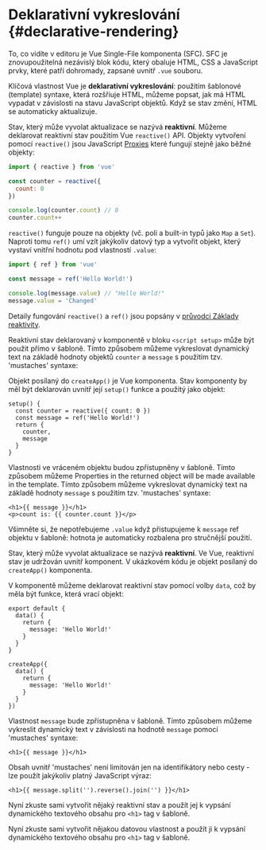 # Deklarativní vykreslování {#declarative-rendering}

<div class="sfc">

To, co vidíte v editoru je Vue Single-File komponenta (SFC). SFC je znovupoužitelná nezávislý blok kódu, který obaluje HTML, CSS a JavaScript prvky, které patří dohromady, zapsané uvnitř `.vue` souboru.

</div>

Klíčová vlastnost Vue je **deklarativní vykreslování**: použitím šablonové (template) syntaxe, která rozšřiuje HTML, můžeme popsat, jak má HTML vypadat v závislosti na stavu JavaScript objektů. Když se stav změní, HTML se automaticky aktualizuje.

<div class="composition-api">

Stav, který může vyvolat aktualizace se nazývá **reaktivní**. Můžeme deklarovat reaktivní stav použitím Vue `reactive()` API. Objekty vytvoření pomocí `reactive()` jsou JavaScript [Proxies](https://developer.mozilla.org/en-US/docs/Web/JavaScript/Reference/Global_Objects/Proxy) které fungují stejně jako běžné objekty:

```js
import { reactive } from 'vue'

const counter = reactive({
  count: 0
})

console.log(counter.count) // 0
counter.count++
```

`reactive()` funguje pouze na objekty (vč. polí a built-in typů jako `Map` a `Set`). Naproti tomu `ref()` umí vzít jakýkoliv datový typ a vytvořit objekt, který vystaví vnitřní hodnotu pod vlastností `.value`:

```js
import { ref } from 'vue'

const message = ref('Hello World!')

console.log(message.value) // "Hello World!"
message.value = 'Changed'
```

Detaily fungování `reactive()` a `ref()` jsou popsány v <a target="_blank" href="/guide/essentials/reactivity-fundamentals.html">průvodci Základy reaktivity</a>.

<div class="sfc">

Reaktivní stav deklarovaný v komponentě v bloku `<script setup>` může být použit přímo v šabloně. Tímto způsobem můžeme vykreslovat dynamický text na základě hodnoty objektů `counter` a `message` s použitím tzv. 'mustaches' syntaxe:

</div>

<div class="html">

Objekt posílaný do `createApp()` je Vue komponenta. Stav komponenty by měl být deklarován uvnitř její `setup()` funkce a použitý jako objekt:

```js{2,5}
setup() {
  const counter = reactive({ count: 0 })
  const message = ref('Hello World!')
  return {
    counter,
    message
  }
}
```

Vlastnosti ve vráceném objektu budou zpřístupněny v šabloně. Tímto způsobem můžeme 
Properties in the returned object will be made available in the template. Tímto způsobem můžeme vykreslovat dynamický text na základě hodnoty `message` s použitím tzv. 'mustaches' syntaxe:

</div>

```vue-html
<h1>{{ message }}</h1>
<p>count is: {{ counter.count }}</p>
```

Všimněte si, že nepotřebujeme `.value` když přistupujeme k `message` ref objektu v šabloně: hotnota je automaticky rozbalena pro stručnější použití.

</div>

<div class="options-api">

Stav, který může vyvolat aktualizace se nazývá **reaktivní**. Ve Vue, reaktivní stav je udržován uvnitř komponent. <span class="html">V ukázkovém kódu je objekt posílaný do `createApp()` komponenta. </span>

V komponentě můžeme deklarovat reaktivní stav pomocí volby `data`, což by měla být funkce, která vrací objekt:

<div class="sfc">

```js{3-5}
export default {
  data() {
    return {
      message: 'Hello World!'
    }
  }
}
```

</div>
<div class="html">

```js{3-5}
createApp({
  data() {
    return {
      message: 'Hello World!'
    }
  }
})
```

</div>

Vlastnost `message` bude zpřístupněna v šabloně. Tímto způsobem můžeme vykreslit dynamický text v závislosti na hodnotě `message` pomocí 'mustaches' syntaxe:

```vue-html
<h1>{{ message }}</h1>
```

</div>

Obsah uvnitř 'mustaches' není limitován jen na identifikátory nebo cesty - lze použít jakýkoliv platný JavaScript výraz:

```vue-html
<h1>{{ message.split('').reverse().join('') }}</h1>
```

<div class="composition-api">

Nyní zkuste sami vytvořit nějaký reaktivní stav a použít jej k vypsání dynamického textového obsahu pro `<h1>` tag v šabloně.

</div>

<div class="options-api">

Nyní zkuste sami vytvořit nějakou datovou vlastnost a použít ji k vypsání dynamického textového obsahu pro `<h1>` tag v šabloně.

</div>
